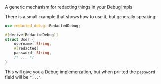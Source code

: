 A generic mechanism for redacting things in your Debug impls

There is a small example that shows how to use it, but generally speaking:

```rust
use redacted_debug::RedactedDebug;

#[derive(RedactedDebug)]
struct User {
    username: String,
    #[redacted]
    password: String,
    /* ... */
}
```

This will give you a Debug implementation, but when printed the `password` field will be `"..."`.
